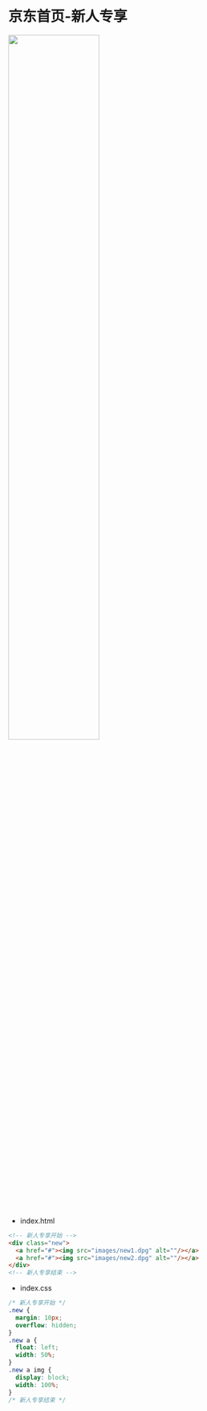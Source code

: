 # 京东首页-新人专享

  <img src="/images/mobile/mobilebase/031.png" style="width: 60%; display:block; margin: 0 ;">
  
- index.html

```html
<!-- 新人专享开始 -->
<div class="new">
  <a href="#"><img src="images/new1.dpg" alt=""/></a>
  <a href="#"><img src="images/new2.dpg" alt=""/></a>
</div>
<!-- 新人专享结束 -->
```

- index.css

```css
/* 新人专享开始 */
.new {
  margin: 10px;
  overflow: hidden;
}
.new a {
  float: left;
  width: 50%;
}
.new a img {
  display: block;
  width: 100%;
}
/* 新人专享结束 */
```
